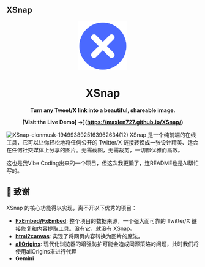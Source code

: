 ## XSnap

<div align="center">
  <img src="assets/favicon.svg" alt="XSnap Logo" width="128">
  <h1>XSnap</h1>
  <p><strong>Turn any Tweet/X link into a beautiful, shareable image.</strong></p>
</div>

<div align="center">

**[Visit the Live Demo] →](https://maxlen727.github.io/XSnap/)**

</div>

![XSnap-elonmusk-1949938925163962634(12)](https://maxlen727.github.io/picx-images-hosting/XSnap-elonmusk-1949938925163962634(12).96a1x9y3e7.webp)
XSnap 是一个纯前端的在线工具，它可以让你轻松地将任何公开的 Twitter/X 链接转换成一张设计精美、适合在任何社交媒体上分享的图片。无需截图，无需裁剪，一切都优雅而高效。

这也是我Vibe Coding出来的一个项目，但这次我更懒了，连README也是AI帮忙写的。

## 🙏 致谢

XSnap 的核心功能得以实现，离不开以下优秀的项目：

*   **[FxEmbed/FxEmbed](https://github.com/FxEmbed/FxEmbed)**: 整个项目的数据来源，一个强大而可靠的 Twitter/X 链接修复和内容提取工具。没有它，就没有 XSnap。
*   **[html2canvas](https://github.com/niklasvh/html2canvas)**: 实现了将网页内容转换为图片的魔法。
*   **[allOrigins](https://github.com/gnuns/allorigins)**: 现代化浏览器的增强防护可能会造成同源策略的问题，此时我们将使用allOrigins来进行代理
*   **Gemini**